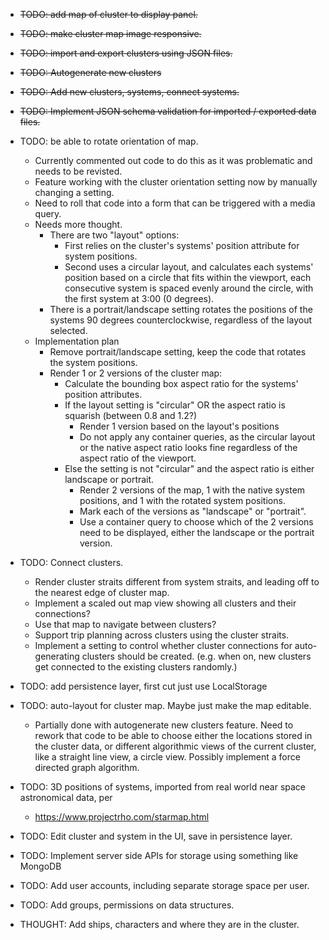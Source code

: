 

* ~~TODO: add map of cluster to display panel.~~
* ~~TODO: make cluster map image responsive.~~ 
* ~~TODO: import and export clusters using JSON files.~~
* ~~TODO: Autogenerate new clusters~~
* ~~TODO: Add new clusters, systems, connect systems.~~
* ~~TODO: Implement JSON schema validation for imported / exported data files.~~
* TODO: be able to rotate orientation of map. 
  * Currently commented out code to do this as it was problematic and needs to be revisted. 
  * Feature working with the cluster orientation setting now by manually changing a setting. 
  * Need to roll that code into a form that can be triggered with a media query.  
  * Needs more thought.
    * There are two "layout" options:
      * First relies on the cluster's systems' position attribute for system positions.
      * Second uses a circular layout, and calculates each systems' position based on a circle that fits within the
        viewport, each consecutive system is spaced evenly around the circle, with the first system at 3:00 (0 degrees).
    * There is a portrait/landscape setting rotates the positions of the systems 90 degrees counterclockwise, regardless
      of the layout selected.
  * Implementation plan
    * Remove portrait/landscape setting, keep the code that rotates the system positions.
    * Render 1 or 2 versions of the cluster map:
      * Calculate the bounding box aspect ratio for the systems' position attributes.
      * If the layout setting is "circular" OR the aspect ratio is squarish (between 0.8 and 1.2?)
        * Render 1 version based on the layout's positions
        * Do not apply any container queries, as the circular layout or the native aspect ratio looks fine regardless of
          the aspect ratio of the viewport.
      * Else the setting is not "circular" and the aspect ratio is either landscape or portrait.
        * Render 2 versions of the map, 1 with the native system positions, and 1 with the rotated system positions.
        * Mark each of the versions as "landscape" or "portrait".
        * Use a container query to choose which of the 2 versions need to be displayed, either the landscape or the portrait
          version.
* TODO: Connect clusters.
  * Render cluster straits different from system straits, and leading off to the nearest edge of cluster map.
  * Implement a scaled out map view showing all clusters and their connections? 
  * Use that map to navigate between clusters?
  * Support trip planning across clusters using the cluster straits.
  * Implement a setting to control whether cluster connections for auto-generating clusters should be created. (e.g. 
    when on, new clusters get connected to the existing clusters randomly.)
* TODO: add persistence layer, first cut just use LocalStorage
* TODO: auto-layout for cluster map. Maybe just make the map editable.
  * Partially done with autogenerate new clusters feature.  Need to rework that code
    to be able to choose either the locations stored in the cluster data, or different algorithmic views of
    the current cluster, like a straight line view, a circle view. Possibly implement a force directed
    graph algorithm.
* TODO: 3D positions of systems, imported from real world near space astronomical data, per
  * https://www.projectrho.com/starmap.html
* TODO: Edit cluster and system in the UI, save in persistence layer.
* TODO: Implement server side APIs for storage using something like MongoDB
* TODO: Add user accounts, including separate storage space per user.
* TODO: Add groups, permissions on data structures.

* THOUGHT: Add ships, characters and where they are in the cluster.
